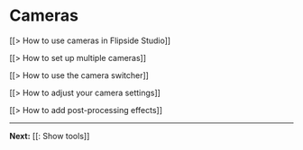 # Cameras

[[> How to use cameras in Flipside Studio]]

[[> How to set up multiple cameras]]

[[> How to use the camera switcher]]

[[> How to adjust your camera settings]]

[[> How to add post-processing effects]]

---

**Next:** [[: Show tools]]
